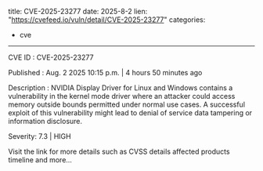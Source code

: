  
title: CVE-2025-23277
date: 2025-8-2
lien: "https://cvefeed.io/vuln/detail/CVE-2025-23277"
categories:
  - cve
---

CVE ID : CVE-2025-23277

Published :  Aug. 2
2025
10:15 p.m. | 4 hours
50 minutes ago

Description : NVIDIA Display Driver for Linux and Windows contains a vulnerability in the kernel mode driver
where an attacker could access memory outside bounds permitted under normal use cases. A successful exploit of this vulnerability might lead to denial of service
data tampering
or information disclosure.

Severity: 7.3 | HIGH

Visit the link for more details
such as CVSS details
affected products
timeline
and more...
